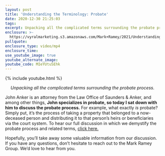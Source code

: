 ```yaml
---
layout: post
title: 'Understanding the Terminology: Probate'
date: 2020-12-30 21:25:03
tags:
excerpt: Unpacking all the complicated terms surrounding the probate process.
enclosure: >-
  https://vyralmarketing.s3.amazonaws.com/Mark+Ramey/2021/Understanding+the+Terminology_+Probate.mp4
pullquote:
enclosure_type: video/mp4
enclosure_time:
use_youtube_image: true
youtube_alternate_image:
youtube_code: MIeYUtuSEhk
---
```


{% include youtube.html %}

<p style="text-align: center;"><em>Unpacking all the complicated terms surrounding the probate process.</em></p>

John Anker is an attorney from the Law Office of Saunders & Anker, and among other things, **John specializes in probate, so today I sat down with him to discuss the probate process.** For example, what exactly *is* probate? Simply put, it’s the process of taking a property that belonged to a now-deceased person and distributing it to that person’s heirs or beneficiaries via the court system. To hear our full discussion in which we demystify the probate process and related terms, [click here.](https://themarkrameygroup.com/probate/)

Hopefully, you’ll take away some valuable information from our discussion. If you have any questions, don’t hesitate to reach out to the Mark Ramey Group. We’d love to hear from you.

